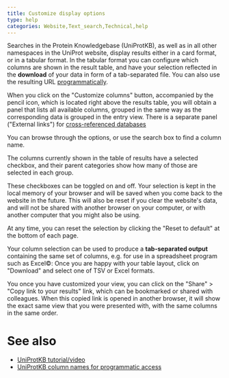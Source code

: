 ```yaml
---
title: Customize display options
type: help
categories: Website,Text_search,Technical,help
---
```


Searches in the Protein Knowledgebase (UniProtKB), as well as in all other namespaces in the UniProt website, display results either in a card format, or in a tabular format.
In the tabular format you can configure which columns are shown in the result table, and have your selection reflected in the **download** of your data in form of a tab-separated file. You can also use the resulting URL [programmatically](https://www.uniprot.org/help/api).

When you click on the "Customize columns" button, accompanied by the pencil icon, which is located right above the results table, you will obtain a panel that lists all available columns, grouped in the same way as the corresponding data is grouped in the entry view. There is a separate panel ("External links") for [cross-referenced databases](https://www.uniprot.org/database?query=*) 

You can browse through the options, or use the search box to find a column name.

The columns currently shown in the table of results have a selected checkbox, and their parent categories show how many of those are selected in each group.

These checkboxes can be toggled on and off. Your selection is kept in the local memory of your browser and will be saved when you come back to the website in the future. This will also be reset if you clear the website's data, and will not be shared with another browser on your computer, or with another computer that you might also be using.

At any time, you can reset the selection by clicking the "Reset to default" at the bottom of each page.

Your column selection can be used to produce a **tab-separated output** containing the same set of columns, e.g. for use in a spreadsheet program such as Excel©: Once you are happy with your table layout, click on "Download" and select one of TSV or Excel formats.

You once you have customized your view, you can click on the "Share" > "Copy link to your results" link, which can be bookmarked or shared with colleagues. When this copied link is opened in another browser, it will show the exact same view that you were presented with, with the same columns in the same order.

# See also

- [UniProtKB tutorial/video](https://www.youtube.com/watch?v=OwOJmKmc7VM)
- [UniProtKB column names for programmatic access](https://www.uniprot.org/help/return_fields)

